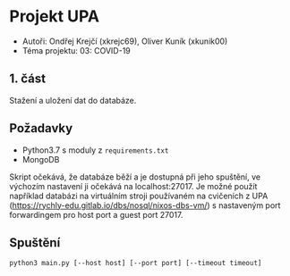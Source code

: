 
# Projekt UPA

* Autoři: Ondřej Krejčí (xkrejc69), Oliver Kuník (xkunik00)
* Téma projektu: 03: COVID-19

## 1. část
Stažení a uložení dat do databáze.

## Požadavky
* Python3.7 s moduly z `requirements.txt`
* MongoDB

Skript očekává, že databáze běží a je dostupná při jeho spuštění, ve výchozím nastavení ji očekává na localhost:27017. Je možné použít například databázi na virtuálním stroji používaném na cvičeních z UPA (https://rychly-edu.gitlab.io/dbs/nosql/nixos-dbs-vm/) s nastaveným port forwardingem pro host port a guest port 27017.

## Spuštění
`python3 main.py [--host host] [--port port] [--timeout timeout]`
